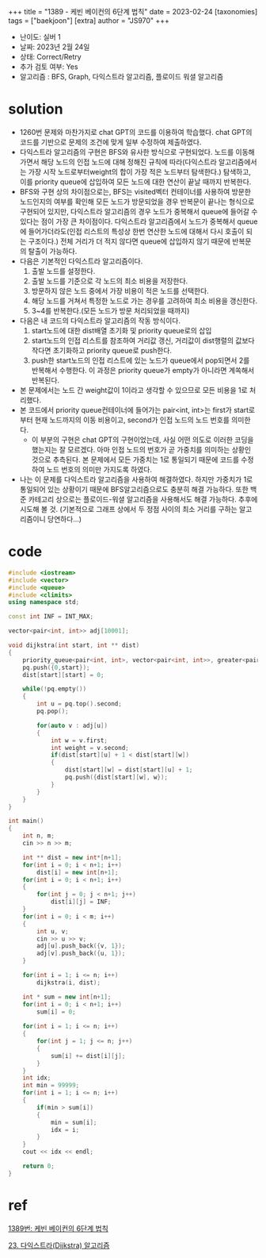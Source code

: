 +++
title = "1389 - 케빈 베이컨의 6단계 법칙"
date = 2023-02-24
[taxonomies]
tags = ["baekjoon"]
[extra]
author = "JS970"
+++

- 난이도: 실버 1
- 날짜: 2023년 2월 24일
- 상태: Correct/Retry
- 추가 검토 여부: Yes
- 알고리즘 : BFS, Graph, 다익스트라 알고리즘, 플로이드 워셜 알고리즘

# solution

- 1260번 문제와 마찬가지로 chat GPT의 코드를 이용하여 학습했다. chat GPT의 코드를 기반으로 문제의 조건에 맞게 일부 수정하여 제출하였다.
- 다익스트라 알고리즘의 구현은 BFS와 유사한 방식으로 구현되었다. 노드를 이동해 가면서 해당 노드의 인접 노드에 대해 정해진 규칙에 따라(다익스트라 알고리즘에서는 가장 시작 노드로부터weight의 합이 가장 적은 노드부터 탐색한다.) 탐색하고, 이를 priority queue에 삽입하여 모든 노드에 대한 연산이 끝날 때까지 반복한다.
- BFS와 구현 상의 차이점으로는, BFS는 visited벡터 컨테이너를 사용하여 방문한 노드인지의 여부를 확인해 모든 노드가 방문되었을 경우 반복문이 끝나는 형식으로 구현되어 있지만, 다익스트라 알고리즘의 경우 노드가 중복해서 queue에 들어갈 수 있다는 점이 가장 큰 차이점이다. 다익스트라 알고리즘에서 노드가 중복해서 queue에 들어가더라도(인접 리스트의 특성상 한번 연산한 노드에 대해서 다시 호출이 되는 구조이다.) 전체 거리가 더 적지 않다면 queue에 삽입하지 않기 때문에 반복문의 탈출이 가능하다.
- 다음은 기본적인 다익스트라 알고리즘이다.
    1. 출발 노드를 설정한다.
    2. 출발 노드를 기준으로 각 노드의 최소 비용을 저장한다.
    3. 방문하지 않은 노드 중에서 가장 비용이 적은 노드를 선택한다.
    4. 해당 노드를 거쳐서 특정한 노드로 가는 경우를 고려하여 최소 비용을 갱신한다.
    5. 3~4를 반복한다.(모든 노드가 방문 처리되었을 때까지)
- 다음은 내 코드의 다익스트라 알고리즘의 작동 방식이다.
    1. start노드에 대한 dist배열 초기화 및 priority queue로의 삽입
    2. start노드의 인접 리스트를 참조하여 거리값 갱신, 거리값이 dist행렬의 값보다 작다면 초기화하고 priority queue로 push한다.
    3. push한 start노드의 인접 리스트에 있는 노드가 queue에서 pop되면서 2를 반복해서 수행한다. 이 과정은 priority queue가 empty가 아니라면 계쏙해서 반복된다.
- 본 문제에서는 노드 간 weight값이 1이라고 생각할 수 있으므로 모든 비용을 1로 처리했다.
- 본 코드에서 priority queue컨테이너에 들어가는 pair<int, int>는 first가 start로부터 현재 노드까지의 이동 비용이고, second가 인접 노드의 노드 번호를 의미한다.
    - 이 부분의 구현은 chat GPT의 구현이었는데, 사실 어떤 의도로 이러한 코딩을 했는지는 잘 모르겠다. 아마 인접 노드의 번호가 곧 가중치를 의미하는 상황인 것으로 추측된다. 본 문제에서 모든 가중치는 1로 통일되기 때문에 코드를 수정하여 노드 번호의 의미만 가지도록 하였다.
- 나는 이 문제를 다익스트라 알고리즘을 사용하여 해결하였다. 하지만 가중치가 1로 통일되어 있는 상황이기 때문에 BFS알고리즘으로도 충분히 해결 가능하다. 또한 백준 카테고리 상으로는 플로이드-워셜 알고리즘을 사용해서도 해결 가능하다. 추후에 시도해 볼 것. (기본적으로 그래프 상에서 두 정점 사이의 최소 거리를 구하는 알고리즘이니 당연하다…)

# code

```cpp
#include <iostream>
#include <vector>
#include <queue>
#include <climits>
using namespace std;

const int INF = INT_MAX;

vector<pair<int, int>> adj[10001];

void dijkstra(int start, int ** dist)
{
    priority_queue<pair<int, int>, vector<pair<int, int>>, greater<pair<int, int>>> pq;
    pq.push({0,start});
    dist[start][start] = 0;

    while(!pq.empty())
    {
        int u = pq.top().second;
        pq.pop();

        for(auto v : adj[u])
        {
            int w = v.first;
            int weight = v.second;
            if(dist[start][u] + 1 < dist[start][w])
            {
                dist[start][w] = dist[start][u] + 1;
                pq.push({dist[start][w], w});
            }
        }
    }
}

int main()
{
    int n, m;
    cin >> n >> m;

    int ** dist = new int*[n+1];
    for(int i = 0; i < n+1; i++)
        dist[i] = new int[n+1];
    for(int i = 0; i < n+1; i++)
    {
        for(int j = 0; j < n+1; j++)
            dist[i][j] = INF;
    }
    for(int i = 0; i < m; i++)
    {
        int u, v;
        cin >> u >> v;
        adj[u].push_back({v, 1});
        adj[v].push_back({u, 1});
    }

    for(int i = 1; i <= n; i++)
        dijkstra(i, dist);

    int * sum = new int[n+1];
    for(int i = 0; i < n+1; i++)
        sum[i] = 0;
    
    for(int i = 1; i <= n; i++)
    {
        for(int j = 1; j <= n; j++)
        {
            sum[i] += dist[i][j];
        }
    }
    int idx;
    int min = 99999;
    for(int i = 1; i <= n; i++)
    {
        if(min > sum[i])
        {
            min = sum[i];
            idx = i;
        }
    }
    cout << idx << endl;

    return 0;
}
```

# ref

[1389번: 케빈 베이컨의 6단계 법칙](https://www.acmicpc.net/problem/1389)

[23. 다익스트라(Dijkstra) 알고리즘](https://m.blog.naver.com/ndb796/221234424646)